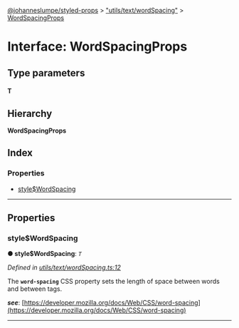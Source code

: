 [@johanneslumpe/styled-props](../README.md) > ["utils/text/wordSpacing"](../modules/_utils_text_wordspacing_.md) > [WordSpacingProps](../interfaces/_utils_text_wordspacing_.wordspacingprops.md)

# Interface: WordSpacingProps

## Type parameters
#### T 
## Hierarchy

**WordSpacingProps**

## Index

### Properties

* [style$WordSpacing](_utils_text_wordspacing_.wordspacingprops.md#style_wordspacing)

---

## Properties

<a id="style_wordspacing"></a>

###  style$WordSpacing

**● style$WordSpacing**: *`T`*

*Defined in [utils/text/wordSpacing.ts:12](https://github.com/johanneslumpe/styled-props/blob/8e709f1/src/utils/text/wordSpacing.ts#L12)*

The **`word-spacing`** CSS property sets the length of space between words and between tags.

*__see__*: [https://developer.mozilla.org/docs/Web/CSS/word-spacing](https://developer.mozilla.org/docs/Web/CSS/word-spacing)

___

